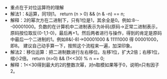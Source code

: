 

- 重点在于对位运算符的理解
- 解法1：&运算，同1则1。 return (n > 0) && (n & -n) == n;
- 解释：2的幂次方在二进制下，只有1位是1，其余全是0。例如:8---00001000。负数的在计算机中二进制表示为补码(原码->正常二进制表示，原码按位取反(0-1,1-0)，最后再+1。然后两者进行与操作，得到的肯定是原码中最后一个二进制的1。例如8&(-8)->00001000 & 11111000 得 00001000，即8。 建议自己动手算一下，按照这个流程来一遍，加深印象。
- 解法2：移位运算：把二进制数进行左右移位。左移1位，扩大2倍；右移1位，缩小2倍。 return (n>0) && (1<<30) % n == 0;
- 解释：1<<30得到最大的2的整数次幂，对n取模如果等于0，说明n只有因子2。